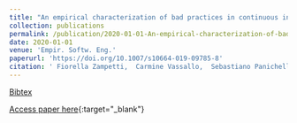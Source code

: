 ```yaml
---
title: "An empirical characterization of bad practices in continuous integration"
collection: publications
permalink: /publication/2020-01-01-An-empirical-characterization-of-bad-practices-in-continuous-integration
date: 2020-01-01
venue: 'Empir. Softw. Eng.'
paperurl: 'https://doi.org/10.1007/s10664-019-09785-8'
citation: ' Fiorella Zampetti,  Carmine Vassallo,  Sebastiano Panichella,  Gerardo Canfora,  Harald Gall,  Massimiliano Di Penta, &quot;An empirical characterization of bad practices in continuous integration.&quot; Empir. Softw. Eng., 2020.'
---
```

[Bibtex](https://dblp.org/rec/journals/ese/ZampettiVPCGP20.bib)

[Access paper here](https://doi.org/10.1007/s10664-019-09785-8){:target="_blank"}
